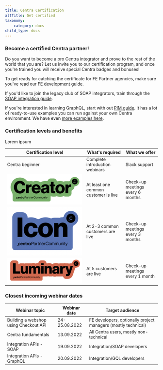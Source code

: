 ```yaml
---
title: Centra Certification
altTitle: Get certified
taxonomy:
    category: docs
child_type: docs
---
```


### Become a certified Centra partner!

Do you want to become a pro Centra integrator and prove to the rest of the world that you are? Let us invite you to our certification program, and once you're trained you will receive special Centra badges and bonuses!

To get ready for catching the certificate for FE Partner agencies, make sure you've read our [FE development guide](/fe-development/fe-elements).

If you'd like to join the legacy club of SOAP integrators, train through the [SOAP integration guide](/guides/erp-integration).

If you're interested in learning GraphQL, start with out [PIM guide](/guides/pim-gql-integration). It has a lot of ready-to-use examples you can run against your own Centra environment. We have even [more examples here](/api-references/graphql-integration-api/examples).

### Certification levels and benefits

Lorem ipsum

| **Certification level** | **What's required** | **What we offer** |
| --- | --- | --- |
| Centra beginner | Complete introduction webinars | Slack support |
| ![](cert-lvl-1.png) | At least one common customer is live | Check-up meetings every 6 months |
| ![](cert-lvl-2.png) | At 2-3 common customers are live | Check-up meetings every 3 months |
| ![](cert-lvl-3.png) | At 5 customers are live | Check-up meetings every 1 month |

### Closest incoming webinar dates

| Webinar topic | Webinar date | Target audience |
| --- | --- | --- |
| Building a webshop using Checkout API | 24-25.08.2022 | FE developers, optionally project managers (mostly technical) |
| Centra fundamentals | 13.09.2022 | All Centra users, mostly non-technical |
| Integration APIs - SOAP | 19.09.2022 | Integration/SOAP developers |
| Integration APIs - GraphQL | 20.09.2022 | Integration/GQL developers |
